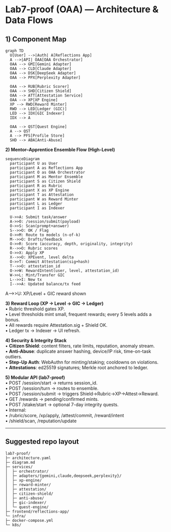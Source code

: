 # Lab7-proof (OAA) — Architecture & Data Flows

## 1) Component Map

```mermaid
graph TD
  U[User] -->|Auth| A[Reflections App]
  A -->|API| OAA[OAA Orchestrator]
  OAA --> GMI[Gemini Adapter]
  OAA --> CLD[Claude Adapter]
  OAA --> DSK[DeepSeek Adapter]
  OAA --> PPX[Perplexity Adapter]

  OAA --> RUB[Rubric Scorer]
  OAA --> SHD[Citizen Shield]
  OAA --> ATT[Attestation Service]
  OAA --> XP[XP Engine]
  XP --> RWD[Reward Minter]
  RWD --> LED[Ledger (GIC)]
  LED --> IDX[GIC Indexer]
  IDX --> A

  OAA --> QST[Quest Engine]
  A --> QST
  A --> PFS[Profile Store]
  SHD --> ABA[Anti-Abuse]

```

**2) Mentor–Apprentice Ensemble Flow (High-Level)**  

```
sequenceDiagram
  participant U as User
  participant A as Reflections App
  participant O as OAA Orchestrator
  participant M as Mentor Ensemble
  participant S as Citizen Shield
  participant R as Rubric
  participant X as XP Engine
  participant T as Attestation
  participant W as Reward Minter
  participant L as Ledger
  participant I as Indexer

  U->>A: Submit task/answer
  A->>O: /session/submit(payload)
  O->>S: Scan(prompt+answer)
  S-->>O: OK / Flag
  O->>M: Route to models (n-of-k)
  M-->>O: Drafts/feedback
  O->>R: Score (accuracy, depth, originality, integrity)
  R-->>O: Rubric scores
  O->>X: Apply XP
  X-->>O: XPEvent, level delta
  O->>T: Commit Attestation(sig+hash)
  T-->>O: attestation_id
  O->>W: RewardIntent(user, level, attestation_id)
  W->>L: Mint/Transfer GIC
  L-->>I: New tx
  I-->>A: Updated balance/tx feed

```
  A-->>U: XP/Level + GIC reward shown  
  
**3) Reward Loop (XP → Level → GIC → Ledger)**  
	•	Rubric threshold gates XP.  
	•	Level thresholds mint small, frequent rewards; every 5 levels adds a bonus.  
	•	All rewards require Attestation.sig + Shield OK.  
	•	Ledger tx → Indexer → UI refresh.  
  
**4) Security & Integrity Stack**  
	•	**Citizen Shield**: content filters, rate limits, reputation, anomaly stream.  
	•	**Anti-Abuse**: duplicate answer hashing, device/IP risk, time-on-task outliers.  
	•	**Step-Up Auth**: WebAuthn for minting/staking; cooldowns on violations.  
	•	**Attestations**: ed25519 signatures; Merkle root anchored to ledger.  
  
**5) Modular API (lab7-proof)**  
	•	POST /session/start → returns session_id.  
	•	POST /session/turn → routes to ensemble.  
	•	POST /session/submit → triggers Shield→Rubric→XP→Attest→Reward.  
	•	GET /rewards → pending/confirmed mints.  
	•	POST /stake/start → optional 7-day integrity quests.  
	•	Internal:  
	•	/rubric/score, /xp/apply, /attest/commit, /reward/intent  
	•	/shield/scan, /reputation/update  

---

## Suggested repo layout

```
lab7-proof/  
├─ architecture.yaml  
├─ diagram.md  
├─ services/  
│  ├─ orchestrator/  
│  ├─ adapters/{gemini,claude,deepseek,perplexity}/  
│  ├─ xp-engine/  
│  ├─ reward-minter/  
│  ├─ attestation/  
│  ├─ citizen-shield/  
│  ├─ anti-abuse/  
│  ├─ gic-indexer/  
│  └─ quest-engine/  
├─ frontend/reflections-app/  
└─ infra/  
├─ docker-compose.yml  
└─ k8s/  

```
